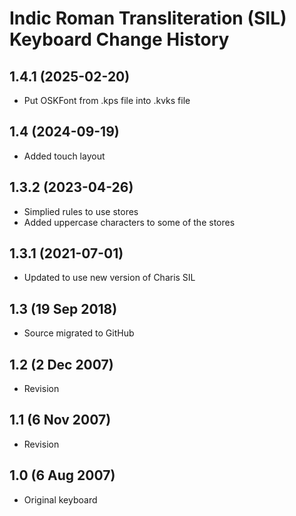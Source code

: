 Indic Roman Transliteration (SIL) Keyboard Change History
=======================

1.4.1 (2025-02-20)
------------------
* Put OSKFont from .kps file into .kvks file

1.4 (2024-09-19)
----------------
* Added touch layout

1.3.2 (2023-04-26)
----------------
* Simplied rules to use stores
* Added uppercase characters to some of the stores

1.3.1 (2021-07-01)
----------------
* Updated to use new version of Charis SIL

1.3 (19 Sep 2018)
-----------------
* Source migrated to GitHub

1.2 (2 Dec 2007)
-----------------
* Revision

1.1 (6 Nov 2007)
-----------------
* Revision

1.0 (6 Aug 2007)
-----------------
* Original keyboard
